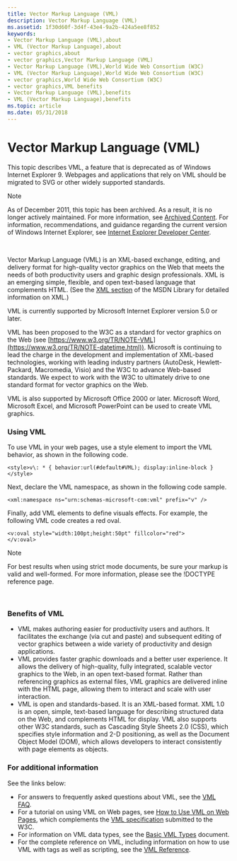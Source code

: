 ```yaml
---
title: Vector Markup Language (VML)
description: Vector Markup Language (VML)
ms.assetid: 1f30d60f-3d4f-43e4-9a2b-424a5ee8f852
keywords:
- Vector Markup Language (VML),about
- VML (Vector Markup Language),about
- vector graphics,about
- vector graphics,Vector Markup Language (VML)
- Vector Markup Language (VML),World Wide Web Consortium (W3C)
- VML (Vector Markup Language),World Wide Web Consortium (W3C)
- vector graphics,World Wide Web Consortium (W3C)
- vector graphics,VML benefits
- Vector Markup Language (VML),benefits
- VML (Vector Markup Language),benefits
ms.topic: article
ms.date: 05/31/2018
---
```


# Vector Markup Language (VML)

This topic describes VML, a feature that is deprecated as of Windows Internet Explorer 9. Webpages and applications that rely on VML should be migrated to SVG or other widely supported standards.

> [!Note]  
> As of December 2011, this topic has been archived. As a result, it is no longer actively maintained. For more information, see [Archived Content](/previous-versions/windows/internet-explorer/ie-developer/). For information, recommendations, and guidance regarding the current version of Windows Internet Explorer, see [Internet Explorer Developer Center](https://msdn.microsoft.com/ie/).

 

Vector Markup Language (VML) is an XML-based exchange, editing, and delivery format for high-quality vector graphics on the Web that meets the needs of both productivity users and graphic design professionals. XML is an emerging simple, flexible, and open text-based language that complements HTML. (See the [XML section](https://msdn.microsoft.com/library?frame=true) of the MSDN Library for detailed information on XML.)

VML is currently supported by Microsoft Internet Explorer version 5.0 or later.

VML has been proposed to the W3C as a standard for vector graphics on the Web (see [https://www.w3.org/TR/NOTE-VML](https://www.w3.org/TR/NOTE-datetime.html)). Microsoft is continuing to lead the charge in the development and implementation of XML-based technologies, working with leading industry partners (AutoDesk, Hewlett-Packard, Macromedia, Visio) and the W3C to advance Web-based standards. We expect to work with the W3C to ultimately drive to one standard format for vector graphics on the Web.

VML is also supported by Microsoft Office 2000 or later. Microsoft Word, Microsoft Excel, and Microsoft PowerPoint can be used to create VML graphics.

### Using VML

To use VML in your web pages, use a style element to import the VML behavior, as shown in the following code.


```
<style>v\: * { behavior:url(#default#VML); display:inline-block }</style>
```



Next, declare the VML namespace, as shown in the following code sample.


```
<xml:namespace ns="urn:schemas-microsoft-com:vml" prefix="v" />
```



Finally, add VML elements to define visuals effects. For example, the following VML code creates a red oval.


```
<v:oval style="width:100pt;height:50pt" fillcolor="red">
</v:oval>
```





> [!Note]  
> For best results when using strict mode documents, be sure your markup is valid and well-formed. For more information, please see the !DOCTYPE reference page.

 

### Benefits of VML

-   VML makes authoring easier for productivity users and authors. It facilitates the exchange (via cut and paste) and subsequent editing of vector graphics between a wide variety of productivity and design applications.
-   VML provides faster graphic downloads and a better user experience. It allows the delivery of high-quality, fully integrated, scalable vector graphics to the Web, in an open text-based format. Rather than referencing graphics as external files, VML graphics are delivered inline with the HTML page, allowing them to interact and scale with user interaction.
-   VML is open and standards-based. It is an XML-based format. XML 1.0 is an open, simple, text-based language for describing structured data on the Web, and complements HTML for display. VML also supports other W3C standards, such as Cascading Style Sheets 2.0 (CSS), which specifies style information and 2-D positioning, as well as the Document Object Model (DOM), which allows developers to interact consistently with page elements as objects.

### For additional information

See the links below:

-   For answers to frequently asked questions about VML, see the [VML FAQ](frequently-asked-questions-about-vml.md).
-   For a tutorial on using VML on Web pages, see [How to Use VML on Web Pages](web-workshop---specs---standards----how-to-use-vml-on-web-pages.md), which complements the [VML specification](https://www.w3.org/TR/NOTE-datetime.html) submitted to the W3C.
-   For information on VML data types, see the [Basic VML Types](basic-vml-types.md) document.
-   For the complete reference on VML, including information on how to use VML with tags as well as scripting, see the [VML Reference](msdn-online-vml-introduction.md).

 

 